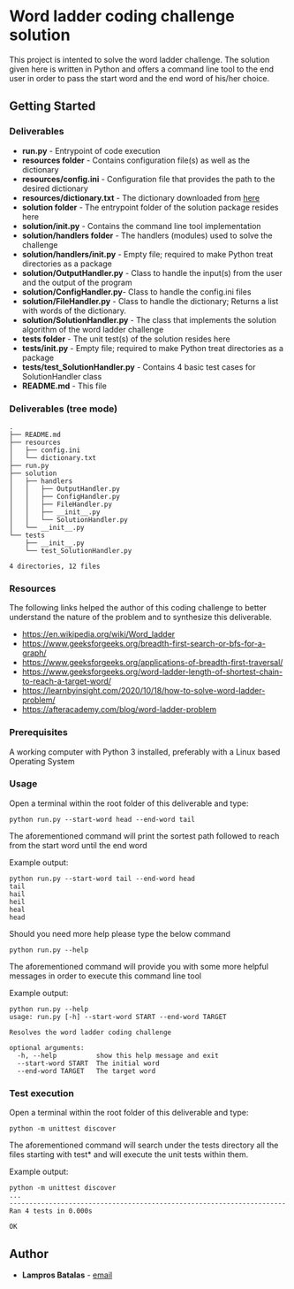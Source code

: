 # Word ladder coding challenge solution

This project is intented to solve the word ladder challenge.
The solution given here is written in Python and offers a command line tool to the end user in order to pass the start word and the end word of his/her choice.


## Getting Started


### Deliverables

* **run.py** - Entrypoint of code execution
* **resources folder** - Contains configuration file(s) as well as the dictionary
* **resources/config.ini** - Configuration file that provides the path to the desired dictionary
* **resources/dictionary.txt** - The dictionary downloaded from [here](https://gist.github.com/paulcc/3799331)
* **solution folder** - The entrypoint folder of the solution package resides here
* **solution/__init__.py** - Contains the command line tool implementation 
* **solution/handlers folder** - The handlers (modules) used to solve the challenge
* **solution/handlers/__init__.py** - Empty file; required to make Python treat directories as a package
* **solution/OutputHandler.py** - Class to handle the input(s) from the user and the output of the program
* **solution/ConfigHandler.py**- Class to handle the config.ini files
* **solution/FileHandler.py** - Class to handle the dictionary; Returns a list with words of the dictionary.
* **solution/SolutionHandler.py** - The class that implements the solution algorithm of the word ladder challenge
* **tests folder** - The unit test(s) of the solution resides here
* **tests/__init__.py** - Empty file; required to make Python treat directories as a package
* **tests/test_SolutionHandler.py** - Contains 4 basic test cases for SolutionHandler class
* **README.md** - This file


### Deliverables (tree mode)

```
.
├── README.md
├── resources
│   ├── config.ini
│   └── dictionary.txt
├── run.py
├── solution
│   ├── handlers
│   │   ├── OutputHandler.py
│   │   ├── ConfigHandler.py
│   │   ├── FileHandler.py
│   │   ├── __init__.py
│   │   └── SolutionHandler.py
│   └── __init__.py
└── tests
    ├── __init__.py
    └── test_SolutionHandler.py

4 directories, 12 files
```

### Resources


The following links helped the author of this coding challenge to better understand the nature of the problem and to synthesize this deliverable.

* https://en.wikipedia.org/wiki/Word_ladder
* https://www.geeksforgeeks.org/breadth-first-search-or-bfs-for-a-graph/
* https://www.geeksforgeeks.org/applications-of-breadth-first-traversal/
* https://www.geeksforgeeks.org/word-ladder-length-of-shortest-chain-to-reach-a-target-word/
* https://learnbyinsight.com/2020/10/18/how-to-solve-word-ladder-problem/
* https://afteracademy.com/blog/word-ladder-problem

### Prerequisites

A working computer with Python 3 installed, preferably with a Linux based Operating System

### Usage

Open a terminal within the root folder of this deliverable and type:

```
python run.py --start-word head --end-word tail
```

The aforementioned command will print the sortest path followed to reach from the start word until the end word

Example output:

```
python run.py --start-word tail --end-word head
tail
hail
heil
heal
head
```

Should you need more help please type the below command

```
python run.py --help
```

The aforementioned command will provide you with some more helpful messages in order to execute this command line tool

Example output:

```
python run.py --help
usage: run.py [-h] --start-word START --end-word TARGET

Resolves the word ladder coding challenge

optional arguments:
  -h, --help          show this help message and exit
  --start-word START  The initial word
  --end-word TARGET   The target word
```

### Test execution

Open a terminal within the root folder of this deliverable and type:

```
python -m unittest discover
```

The aforementioned command will search under the tests directory all the files starting with test* and will execute the unit tests within them.

Example output:

```
python -m unittest discover
...
----------------------------------------------------------------------
Ran 4 tests in 0.000s

OK
```

## Author

* **Lampros Batalas** - [email](mailto:labrosbat@gmail.com)
